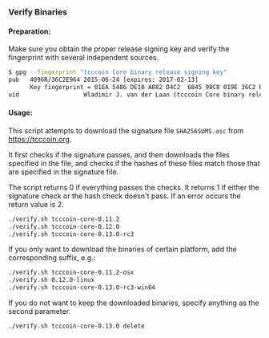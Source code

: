 ### Verify Binaries

#### Preparation:

Make sure you obtain the proper release signing key and verify the fingerprint with several independent sources.

```sh
$ gpg --fingerprint "tcccoin Core binary release signing key"
pub   4096R/36C2E964 2015-06-24 [expires: 2017-02-13]
      Key fingerprint = 01EA 5486 DE18 A882 D4C2  6845 90C8 019E 36C2 E964
uid                  Wladimir J. van der Laan (tcccoin Core binary release signing key) <laanwj@gmail.com>
```

#### Usage:

This script attempts to download the signature file `SHA256SUMS.asc` from https://tcccoin.org.

It first checks if the signature passes, and then downloads the files specified in the file, and checks if the hashes of these files match those that are specified in the signature file.

The script returns 0 if everything passes the checks. It returns 1 if either the signature check or the hash check doesn't pass. If an error occurs the return value is 2.


```sh
./verify.sh tcccoin-core-0.11.2
./verify.sh tcccoin-core-0.12.0
./verify.sh tcccoin-core-0.13.0-rc3
```

If you only want to download the binaries of certain platform, add the corresponding suffix, e.g.:

```sh
./verify.sh tcccoin-core-0.11.2-osx
./verify.sh 0.12.0-linux
./verify.sh tcccoin-core-0.13.0-rc3-win64
```

If you do not want to keep the downloaded binaries, specify anything as the second parameter.

```sh
./verify.sh tcccoin-core-0.13.0 delete
```
